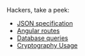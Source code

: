 Hackers, take a peek:

* [JSON specification](json)
* [Angular routes](routes)
* [Database queries](data_structures)
* [Cryptography Usage](cryptography)